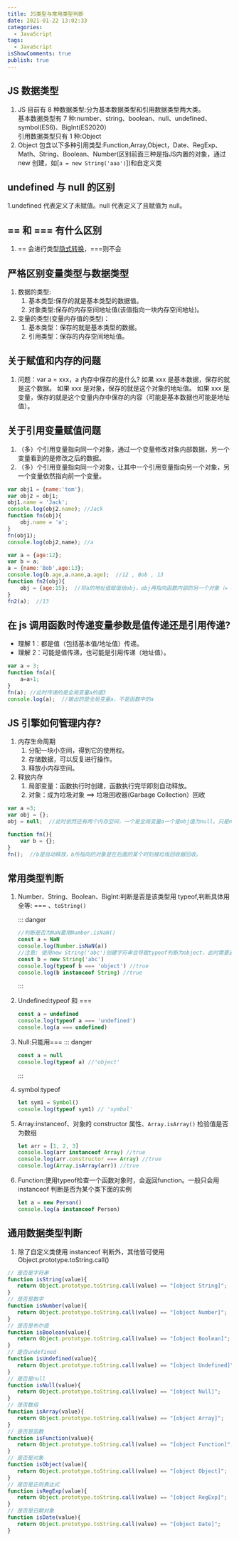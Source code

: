 ```yaml
---
title: JS类型与常用类型判断
date: 2021-01-22 13:02:33
categories:
  - JavaScript
tags:
  - JavaScript
isShowComments: true
publish: true
---
```


## JS 数据类型

1. JS 目前有 8 种数据类型:分为基本数据类型和引用数据类型两大类。  
   基本数据类型有 7 种:number、string、boolean、null、undefined、symbol(ES6)、BigInt(ES2020）  
    引用数据类型只有 1 种:Object
2. Object 包含以下多种引用类型:Function,Array,Object，Date、RegExp、Math、String、Boolean、Number(区别前面三种是指JS内置的对象，通过 new 创建，如[`a = new String('aaa')`])和自定义类

## undefined 与 null 的区别

1.undefined 代表定义了未赋值。null 代表定义了且赋值为 null。

## == 和 === 有什么区别

1. == 会进行类型[隐式转换](./JS类型转换.md)，===则不会

## 严格区别变量类型与数据类型

1. 数据的类型:
   1. 基本类型:保存的就是基本类型的数据值。
   2. 对象类型:保存的内存空间地址值(该值指向一块内存空间地址)。
2. 变量的类型(变量内存值的类型)：
   1. 基本类型：保存的就是基本类型的数据。
   2. 引用类型：保存的内存空间地址值。

## 关于赋值和内存的问题

1. 问题：var a = xxx，a 内存中保存的是什么?
   如果 xxx 是基本数据，保存的就是这个数据。
   如果 xxx 是对象，保存的就是这个对象的地址值。
   如果 xxx 是变量，保存的就是这个变量内存中保存的内容（可能是基本数据也可能是地址值）。

## 关于引用变量赋值问题

1. （多）个引用变量指向同一个对象，通过一个变量修改对象内部数据，另一个变量看到的是修改之后的数据。
2. （多）个引用变量指向同一个对象，让其中一个引用变量指向另一个对象，另一个变量依然指向前一个变量。

```JavaScript
var obj1 = {name:'tom'};
var obj2 = obj1;
obj1.name = 'Jack';
console.log(obj2.name); //Jack
function fn(obj){
    obj.name = 'a';
}
fn(obj1);
console.log(obj2,name); //a

var a = {age:12};
var b = a;
a = {name:'Bob',age:13};
console.log(b.age,a.name,a.age);  //12 , Bob , 13
function fn2(obj){
    obj = {age:15};  //将a的地址值赋值给obj，obj再指向函数内部的另一个对象（= 和 . 的区别），此时obj会成为垃圾对象在函数执行完毕被释放
}
fn2(a);  //13
```

## 在 js 调用函数时传递变量参数是值传递还是引用传递?

- 理解 1：都是值（包括基本值/地址值）传递。
- 理解 2：可能是值传递，也可能是引用传递（地址值）。

```JavaScript
var a = 3;
function fn(a){
    a=a+1;
}
fn(a); //此时传递的是全局变量a的值3
console.log(a);  //输出的是全局变量a，不是函数中的a
```

## JS 引擎如何管理内存?

1. 内存生命周期
   1. 分配一块小空间，得到它的使用权。
   2. 存储数据，可以反复进行操作。
   3. 释放小内存空间。
2. 释放内存
   1. 局部变量：函数执行时创建，函数执行完毕即刻自动释放。
   2. 对象：成为垃圾对象 ==> 垃圾回收器(Garbage Collection）回收

```JavaScript
var a =3;
var obj = {};
obj = null;  //此时依然还有两个内存空间，一个是全局变量a一个是obj值为null。只是null占用空间要比对象小的多。

function fn(){
    var b = {};
}
fn();  //b是自动释放，b所指向的对象是在后面的某个时刻被垃圾回收器回收。
```

## 常用类型判断

1. Number、String、Boolean、BigInt:判断是否是该类型用 typeof,判断具体用全等: === 、`toString()`

   ::: danger

   ```javascript
   //判断是否为NaN要用Number.isNaN()
   const a = NaN
   console.log(Number.isNaN(a))
   //注意: 使用new String('abc')创建字符串会导致typeof判断为object，此时需要通过instanceof判断
   const b = new String('abc')
   console.log(typeof b === 'object') //true
   console.log(b instanceof String) //true
   ```

   :::

2. Undefined:typeof 和 ===

   ```javascript
   const a = undefined
   console.log(typeof a === 'undefined')
   console.log(a === undefined)
   ```

3. Null:只能用===
   ::: danger

   ```javascript
   const a = null
   console.log(typeof a) //'object'
   ```

   :::

4. symbol:typeof

   ```javascript
   let sym1 = Symbol()
   console.log(typeof sym1) // 'symbol'
   ```

5. Array:instanceof、对象的 constructor 属性、`Array.isArray()` 检验值是否为数组

   ```javascript
   let arr = [1, 2, 3]
   console.log(arr instanceof Array) //true
   console.log(arr.constructor === Array) //true
   console.log(Array.isArray(arr)) //true
   ```

6. Function:使用typeof检查一个函数对象时，会返回function。一般只会用 instanceof 判断是否为某个类下面的实例

   ```JavaScript
   let a = new Person()
   console.log(a instanceof Person)
   ```

## 通用数据类型判断

1. 除了自定义类使用 instanceof 判断外，其他皆可使用 Object.prototype.toString.call()

```JavaScript
// 是否是字符串
function isString(value){
   return Object.prototype.toString.call(value) == "[object String]";
}
// 是否是数字
function isNumber(value){
   return Object.prototype.toString.call(value) == "[object Number]";
}
// 是否是布尔值
function isBoolean(value){
   return Object.prototype.toString.call(value) == "[object Boolean]";
}
// 是否undefined
function isUndefined(value){
   return Object.prototype.toString.call(value) == "[object Undefined]";
}
// 是否是null
function isNull(value){
   return Object.prototype.toString.call(value) == "[object Null]";
}
// 是否数组
function isArray(value){
   return Object.prototype.toString.call(value) == "[object Array]";
}
// 是否是函数
function isFunction(value){
   return Object.prototype.toString.call(value) == "[object Function]";
}
// 是否是对象
function isObject(value){
   return Object.prototype.toString.call(value) == "[object Object]";
}
// 是否是正则表达式
function isRegExp(value){
   return Object.prototype.toString.call(value) == "[object RegExp]";
}
// 是否是日期对象
function isDate(value){
   return Object.prototype.toString.call(value) == "[object Date]";
}
```

